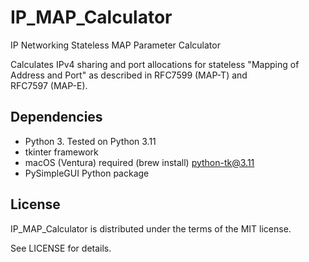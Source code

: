 # IP_MAP_Calculator

IP Networking Stateless MAP Parameter Calculator

Calculates IPv4 sharing and port allocations for stateless "Mapping of Address and Port" as described in RFC7599 (MAP-T) and  
RFC7597 (MAP-E).

## Dependencies

* Python 3. Tested on Python 3.11
* tkinter framework
* macOS (Ventura) required (brew install) python-tk@3.11
* PySimpleGUI Python package

## License

IP_MAP_Calculator is distributed under the terms of the MIT license.

See LICENSE for details.
